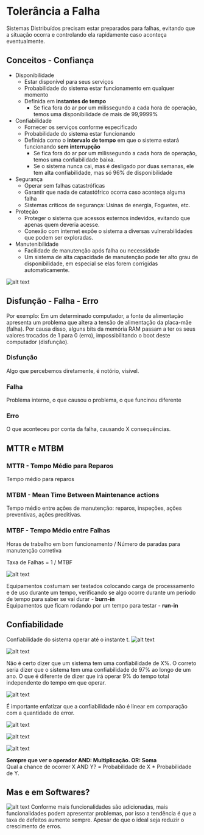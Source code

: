 # Tolerância a Falha
Sistemas Distribuídos precisam estar preparados para falhas, evitando que a situação ocorra e controlando ela rapidamente caso aconteça eventualmente.  

## Conceitos - Confiança
* Disponibilidade
    * Estar disponível para seus serviços
    * Probabilidade do sistema estar funcionamento em qualquer momento
    * Definida em **instantes de tempo**
        * Se fica fora do ar por um milissegundo a cada hora de operação, temos uma disponibilidade de mais de 99,9999%
* Confiabilidade
    * Fornecer os serviços conforme especificado
    * Probabilidade do sistema estar funcionando
    * Definida como o **intervalo de tempo** em que o sistema estará funcionando **sem interrupção**
        * Se fica fora do ar por um milissegundo a cada hora de operação, temos uma confiabilidade baixa.
        * Se o sistema nunca cai, mas é desligado por duas semanas, ele tem alta confiabilidade, mas só 96% de disponibilidade
* Segurança
    * Operar sem falhas catastróficas
    * Garantir que nada de catastófrico ocorra caso aconteça alguma falha
    * Sistemas críticos de segurança: Usinas de energia, Foguetes, etc.
* Proteção
    * Proteger o sistema que acessos externos indevidos, evitando que apenas quem deveria acesse.
    * Conexão com internet expõe o sistema a diversas vulnerabilidades que podem ser exploradas.
* Manutenibilidade
    * Facilidade de manutenção após falha ou necessidade
    * Um sistema de alta capacidade de manutenção pode ter alto grau de disponibilidade, em especial se elas forem corrigidas automaticamente.

![alt text](./img/img_disponibilidade.png)

## Disfunção - Falha - Erro

Por exemplo: Em um determinado computador, a fonte de alimentação apresenta um problema que altera a tensão de alimentação da placa-mãe (falha). Por causa disso, alguns bits da memória RAM passam a ter os seus valores trocados de 1 para 0 (erro), impossibilitando o boot deste computador (disfunção).


### Disfunção
Algo que percebemos diretamente, é notório, visível.  

### Falha
Problema interno, o que causou o problema, o que funcinou diferente

### Erro
O que aconteceu por conta da falha, causando X consequências.

## MTTR e MTBM

### MTTR - Tempo Médio para Reparos
Tempo médio para reparos

### MTBM - Mean Time Between Maintenance actions
Tempo médio entre ações de manutenção: reparos, inspeções, ações preventivas, ações preditivas.

### MTBF - Tempo Médio entre Falhas
Horas de trabalho em bom funcionamento / Número de paradas para manutenção corretiva  

Taxa de Falhas = 1 / MTBF  
  
![alt text](./img/img_taxa_de_falha.png)

Equipamentos costumam ser testados colocando carga de processamento e de uso durante um tempo, verificando se algo ocorre durante um período de tempo para saber se vai durar - **burn-in**  
Equipamentos que ficam rodando por um tempo para testar - **run-in**  

## Confiabilidade
Confiabilidade do sistema operar até o instante t.
![alt text](./img/img_confiabilidade.png)
  
![alt text](./img/img_confiabilidade_formula.png)

Não é certo dizer que um sistema tem uma confiabilidade de X%. O correto seria dizer que o sistema tem uma confiabilidade de 97% ao longo de um ano. O que é diferente de dizer que irá operar 9% do tempo total independente do tempo em que operar.  

![alt text](./img/img_exercicio_confiabilidade.png)

É importante enfatizar que a confiabilidade não é linear em comparação com a quantidade de error.  

![alt text](./img/img_exe_confiabilidade_log.png)

![alt text](./img/img_manutencao_necessarias.png)

![alt text](./img/img_exe_enad.png)

**Sempre que ver o operador AND: Multiplicação. OR: Soma**  
Qual a chance de ocorrer X AND Y? = Probabilidade de X * Probabilidade de Y.  

## Mas e em Softwares?
![alt text](img/img_taxa_defeitos_software.png)
Conforme mais funcionalidades são adicionadas, mais funcionalidades podem apresentar problemas, por isso a tendência é que a taxa de defeitos aumente sempre. Apesar de que o ideal seja reduzir o crescimento de erros.  
  
